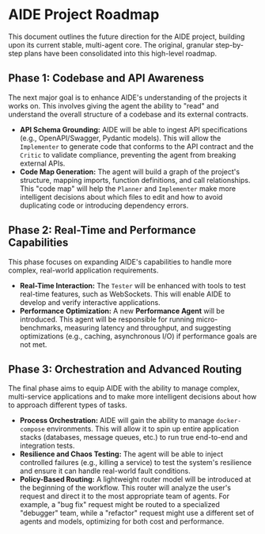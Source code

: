 # AIDE Project Roadmap

This document outlines the future direction for the AIDE project, building upon its current stable, multi-agent core. The original, granular step-by-step plans have been consolidated into this high-level roadmap.

## Phase 1: Codebase and API Awareness

The next major goal is to enhance AIDE's understanding of the projects it works on. This involves giving the agent the ability to "read" and understand the overall structure of a codebase and its external contracts.

*   **API Schema Grounding:** AIDE will be able to ingest API specifications (e.g., OpenAPI/Swagger, Pydantic models). This will allow the `Implementer` to generate code that conforms to the API contract and the `Critic` to validate compliance, preventing the agent from breaking external APIs.
*   **Code Map Generation:** The agent will build a graph of the project's structure, mapping imports, function definitions, and call relationships. This "code map" will help the `Planner` and `Implementer` make more intelligent decisions about which files to edit and how to avoid duplicating code or introducing dependency errors.

## Phase 2: Real-Time and Performance Capabilities

This phase focuses on expanding AIDE's capabilities to handle more complex, real-world application requirements.

*   **Real-Time Interaction:** The `Tester` will be enhanced with tools to test real-time features, such as WebSockets. This will enable AIDE to develop and verify interactive applications.
*   **Performance Optimization:** A new **Performance Agent** will be introduced. This agent will be responsible for running micro-benchmarks, measuring latency and throughput, and suggesting optimizations (e.g., caching, asynchronous I/O) if performance goals are not met.

## Phase 3: Orchestration and Advanced Routing

The final phase aims to equip AIDE with the ability to manage complex, multi-service applications and to make more intelligent decisions about how to approach different types of tasks.

*   **Process Orchestration:** AIDE will gain the ability to manage `docker-compose` environments. This will allow it to spin up entire application stacks (databases, message queues, etc.) to run true end-to-end and integration tests.
*   **Resilience and Chaos Testing:** The agent will be able to inject controlled failures (e.g., killing a service) to test the system's resilience and ensure it can handle real-world fault conditions.
*   **Policy-Based Routing:** A lightweight router model will be introduced at the beginning of the workflow. This router will analyze the user's request and direct it to the most appropriate team of agents. For example, a "bug fix" request might be routed to a specialized "debugger" team, while a "refactor" request might use a different set of agents and models, optimizing for both cost and performance.
